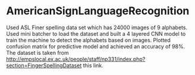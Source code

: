 # AmericanSignLanguageRecognition
Used ASL Finer spelling data set which has 24000 images of 9 alphabets. Used mini batcher to load the dataset and built a 4 layered CNN model to train the machine to detect the alphabets based on images. Plotted confusion matrix for predictive model and achieved an accuracy of 98%.
The dataset is taken from http://empslocal.ex.ac.uk/people/staff/np331/index.php?section=FingerSpellingDataset this link.
